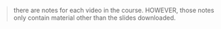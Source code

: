 
> there are notes for each video in the course.
> HOWEVER, those notes only contain material other than the slides downloaded.
